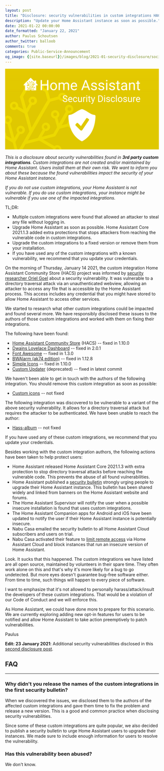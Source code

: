 ```yaml
---
layout: post
title: "Disclosure: security vulnerabilities in custom integrations HACS, Dwains Dashboard, Font Awesome and others"
description: "Update your Home Assistant instance as soon as possible."
date: 2021-01-22 00:00:00
date_formatted: "January 22, 2021"
author: Paulus Schoutsen
author_twitter: balloob
comments: true
categories: Public-Service-Announcement
og_image: {{site.baseurl}}/images/blog/2021-01-security-disclosure/social.png
---
```


![Attention please read](/images/blog/2021-01-security-disclosure/social.png)

<em>This is a disclosure about security vulnerabilities found in <b>3rd party custom integrations</b>. Custom integrations are not created and/or maintained by Home Assistant. Users install them at their own risk. We want to inform you about these because the found vulnerabilities impact the security of your Home Assistant instance.</em>

<em>If you do not use custom integrations, your Home Assistant is not vulnerable. If you do use custom integrations, your instance might be vulnerable if you use one of the impacted integrations.</em>

TL;DR:

- Multiple custom integrations were found that allowed an attacker to steal any file without logging in.
- Upgrade Home Assistant as soon as possible. Home Assistant Core 2021.1.3 added extra protections that stops attackers from reaching the vulnerable code in custom integrations.
- Upgrade the custom integrations to a fixed version or remove them from your installation.
- If you have used any of the custom integrations with a known vulnerability, we recommend that you update your credentials.

On the morning of Thursday, January 14 2021, the custom integration Home Assistant Community Store (HACS) project was informed by [security researcher Oriel Goel](https://www.linkedin.com/in/oriel-goel/) about a security vulnerability. It was vulnerable to a directory traversal attack via an unauthenticated webview, allowing an attacker to access any file that is accessible by the Home Assistant process. This access includes any credential that you might have stored to allow Home Assistant to access other services.

We started to research what other custom integrations could be impacted and found several more. We have responsibly disclosed these issues to the authors of those custom integrations and worked with them on fixing their integrations.

The following have been found:

- [Home Assistant Community Store](https://github.com/hacs/integration) (HACS) -- fixed in 1.10.0
- [Dwains Lovelace Dashboard](https://github.com/dwainscheeren/dwains-lovelace-dashboard) -- fixed in 2.0.1
- [Font Awesome](https://github.com/thomasloven/hass-fontawesome) -- fixed in 1.3.0
- [BWAlarm (ak74 edition)](https://github.com/akasma74/Hass-Custom-Alarm) -- fixed in 1.12.8
- [Simple Icons](https://github.com/vigonotion/hass-simpleicons) -- fixed in 1.10.0
- [Custom Updater](https://github.com/custom-components/custom_updater/) (deprecated) -- fixed in latest commit

We haven't been able to get in touch with the authors of the following integration. You should remove this custom integration as soon as possible:

- [Custom icons](https://github.com/Armaell/home-assistant-custom-icons-loader) -- not fixed

The following integration was discovered to be vulnerable to a variant of the above security vulnerability. It allows for a directory traversal attack but requires the attacker to be authenticated. We have been unable to reach the author:

- [Hass-album](https://github.com/yunsean/hass-album/) -- not fixed

If you have used any of these custom integrations, we recommend that you update your credentials.

Besides working with the custom integration authors, the following actions have been taken to help protect users:

- Home Assistant released Home Assistant Core 2021.1.3 with extra protection to stop directory traversal attacks before reaching the vulnerable code. This prevents the abuse of all found vulnerabilities.
- Home Assistant published a [security bulletin](https://www.home-assistant.io/blog/2021/01/14/security-bulletin/) strongly urging people to upgrade their Home Assistant instance. This bulletin has been shared widely and linked from banners on the Home Assistant website and forums.
- The Home Assistant Supervisor will notify the user when a possible insecure installation is found that uses custom integrations.
- The Home Assistant Companion apps for Android and iOS have been updated to notify the user if their Home Assistant instance is potentially insecure.
- Nabu Casa emailed the security bulletin to all Home Assistant Cloud subscribers and users on trial.
- Nabu Casa activated their feature to [limit remote access](https://www.nabucasa.com/config/remote/#insecure-versions) via Home Assistant Cloud and block instances that run an insecure version of Home Assistant.

Look. It sucks that this happened. The custom integrations we have listed are all open source, maintained by volunteers in their spare time. They often work alone on this and that's why it's more likely for a bug to go undetected. But more eyes doesn't guarantee bug-free software either. From time to time, such things will happen to every piece of software.

I want to emphasize that it's not allowed to personally harass/attack/insult the developers of these custom integrations. That would be a violation of our Code of Conduct and we will enforce this.

As Home Assistant, we could have done more to prepare for this scenario. We are currently exploring adding new opt-in features for users to be notified and allow Home Assistant to take action preemptively to patch vulnerabilities.

Paulus

**Edit: 23 January 2021**: Additional security vulnerabilities disclosed in this [second disclosure post](/blog/2021/01/23/security-disclosure2/).

## FAQ

---

### Why didn't you release the names of the custom integrations in the first security bulletin?

When we discovered the issues, we disclosed them to the authors of the affected custom integrations and gave them time to fix the problem and release a new version. This is a good and common practice when disclosing security vulnerabilities.

Since some of these custom integrations are quite popular, we also decided to publish a security bulletin to urge Home Assistant users to upgrade their instances. We made sure to include enough information for users to resolve the vulnerability.

### Has this vulnerability been abused?

We don't know.
